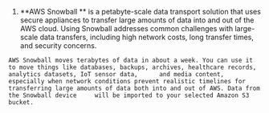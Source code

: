 1.   **AWS Snowball ** is a petabyte-scale data transport solution that uses secure appliances to transfer large amounts of data into and out of the AWS cloud. Using Snowball addresses common challenges with large-scale data transfers, including high network costs, long transfer times, and security concerns.

    AWS Snowball moves terabytes of data in about a week. You can use it to move things like databases, backups, archives, healthcare records, analytics datasets, IoT sensor data,      and media content, especially when network conditions prevent realistic timelines for transferring large amounts of data both into and out of AWS. Data from the Snowball device     will be imported to your selected Amazon S3 bucket.


